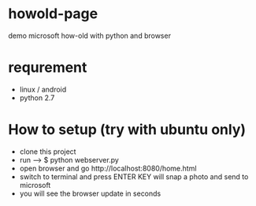 # howold-page
demo microsoft how-old with python and browser

# requrement
* linux / android
* python 2.7

# How to setup (try with ubuntu only)
* clone this project
* run --> $ python webserver.py
* open browser and go http://localhost:8080/home.html
* switch to terminal and press ENTER KEY will snap a photo and send to microsoft
* you will see the browser update in seconds

